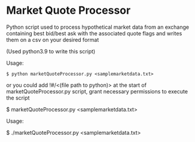 # Market Quote Processor
Python script used to process hypothetical market data from an exchange containing best bid/best ask with the associated quote flags and writes them on a csv on your desired format

(Used python3.9 to write this script)

Usage:

```$ python marketQuoteProcessor.py <samplemarketdata.txt>```

or you could add !#/<(file path to python)> at the start of marketQuoteProcessor.py script, grant necessary permissions to execute the script

$ marketQuoteProcessor.py <samplemarketdata.txt>


Usage:

$ ./marketQuoteProcessor.py <samplemarketdata.txt>
